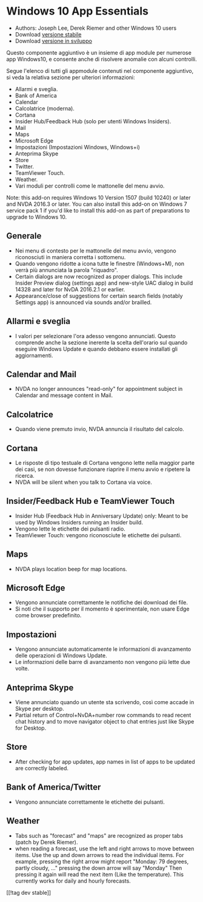 # Windows 10 App Essentials #

* Authors: Joseph Lee, Derek Riemer and other Windows 10 users
* Download [versione stabile][1]
* Download [versione in sviluppo][2]

Questo componente aggiuntivo è un insieme di app module per numerose app
Windows10, e consente anche di risolvere anomalie con alcuni controlli.

Segue l'elenco di tutti gli appmodule contenuti nel componente aggiuntivo,
si veda la relativa sezione per ulteriori informazioni:

* Allarmi e sveglia.
* Bank of America
* Calendar
* Calcolatrice (moderna).
* Cortana
* Insider Hub/Feedback Hub (solo per utenti Windows Insiders).
* Mail
* Maps
* Microsoft Edge
* Impostazioni (Impostazioni Windows, Windows+i)
* Anteprima Skype
* Store
* Twitter.
* TeamViewer Touch.
* Weather.
* Vari moduli per controlli come le mattonelle del menu avvio.

Note: this add-on requires Windows 10 Version 1507 (build 10240) or later
and NVDA 2016.3 or later. You can also install this add-on on Windows 7
service pack 1 if you'd like to install this add-on as part of preparations
to upgrade to Windows 10.

## Generale

* Nei menu di contesto per le mattonelle del menu avvio, vengono
  riconosciuti in maniera corretta i sottomenu.
* Quando vengono ridotte a icona tutte le finestre (Windows+M), non verrà
  più annunciata la parola "riquadro".
* Certain dialogs are now recognized as proper dialogs. This include Insider
  Preview dialog (settings app) and new-style UAC dialog in build 14328 and
  later for NvDA 2016.2.1 or earlier.
* Appearance/close of suggestions for certain search fields (notably
  Settings app) is announced via sounds and/or brailled.

## Allarmi e sveglia

* I valori per selezionare l'ora adesso vengono annunciati. Questo comprende
  anche la sezione inerente la scelta dell'orario sul quando eseguire
  Windows Update e quando debbano essere installati gli aggiornamenti.

## Calendar and Mail

* NVDA no longer announces "read-only" for appointment subject in Calendar
  and message content in Mail.

## Calcolatrice

* Quando viene premuto invio, NVDA annuncia il risultato del calcolo.

## Cortana

* Le risposte di tipo testuale di Cortana vengono lette nella maggior parte
  dei casi, se non dovesse funzionare riaprire il menu avvio e ripetere la
  ricerca.
* NVDA will be silent when you talk to Cortana via voice.

## Insider/Feedback Hub e TeamViewer Touch

* Insider Hub (Feedback Hub in Anniversary Update) only: Meant to be used by
  Windows Insiders running an Insider build.
* Vengono lette le etichette dei pulsanti radio.
* TeamViewer Touch: vengono riconosciute le etichette dei pulsanti.

## Maps

* NVDA plays location beep for map locations.

## Microsoft Edge

* Vengono annunciate correttamente le notifiche dei download dei file.
* Si noti che il supporto per il momento è sperimentale, non usare Edge come
  browser predefinito.

## Impostazioni

* Vengono annunciate automaticamente le informazioni di avanzamento delle
  operazioni di Windows Update.
* Le informazioni delle barre di avanzamento non vengono più lette due
  volte.

## Anteprima Skype

* Viene annunciato quando un utente sta scrivendo, così come accade in Skype
  per desktop.
* Partial return of Control+NvDA+number row commands to read recent chat
  history and to move navigator object to chat entries just like Skype for
  Desktop.

## Store

* After checking for app updates, app names in list of apps to be updated
  are correctly labeled.

## Bank of America/Twitter

* Vengono annunciate correttamente le etichette dei pulsanti.

## Weather

* Tabs such as "forecast" and "maps" are recognized as proper tabs (patch by
  Derek Riemer).
* when reading a forecast, use the left and right arrows to move between
  items. Use the up and down arrows to read the individual items. For
  example, pressing the right arrow might report "Monday: 79 degrees, partly
  cloudy, ..." pressing the down arrow will say "Monday" Then pressing it
  again will read the next item (Like the temperature). This currently works
  for daily and hourly forecasts.

[[!tag dev stable]]

[1]: http://addons.nvda-project.org/files/get.php?file=w10

[2]: http://addons.nvda-project.org/files/get.php?file=w10-dev
